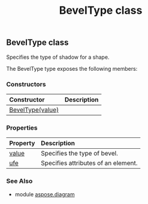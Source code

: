 ﻿---
title: BevelType class
second_title: Aspose.Diagram for Python via .NET API References
description: 
type: docs
weight: 160
url: /python-net/aspose.diagram/beveltype/
is_root: false
---

## BevelType class

Specifies the type of shadow for a shape.



The BevelType type exposes the following members:

### Constructors
| Constructor | Description |
| :- | :- |
| [BevelType(value)](/diagram/python-net/aspose.diagram/beveltype/__init__/#BevelTypeValue) |  |


### Properties
| Property | Description |
| :- | :- |
| [value](/diagram/python-net/aspose.diagram/beveltype/value) | Specifies the type of bevel. |
| [ufe](/diagram/python-net/aspose.diagram/beveltype/ufe) | Specifies attributes of an element. |


### See Also

* module [aspose.diagram](../)
